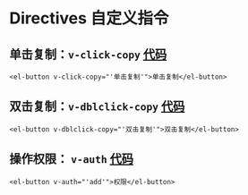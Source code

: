 # Directives 自定义指令

## 单击复制：`v-click-copy`  [代码](https://github.com/liuqiyu/vue-admin-pro/blob/master/src/directives/click-copy.js)

```vue
<el-button v-click-copy="'单击复制'">单击复制</el-button>
```

## 双击复制：`v-dblclick-copy`  [代码](https://github.com/liuqiyu/vue-admin-pro/blob/master/src/directives/dblclick-copy.js)

```vue
<el-button v-dblclick-copy="'双击复制'">双击复制</el-button>
```

## 操作权限： `v-auth`  [代码](https://github.com/liuqiyu/vue-admin-pro/blob/master/src/directives/auth.js)

```vue
<el-button v-auth="'add'">权限</el-button>
```

